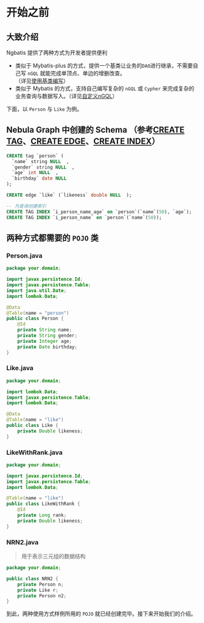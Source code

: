 # 开始之前
## 大致介绍
Ngbatis 提供了两种方式为开发者提供便利
- 类似于 Mybatis-plus 的方式，提供一个基类让业务的`DAO`进行继承，不需要自己写 `nGQL` 就能完成单顶点、单边的增删改查。  
（详见[使用基类编写](/dev-example/dao-basic)）
- 类似于 Mybatis 的方式，支持自己编写复杂的 `nGQL` 或 `Cypher` 来完成复杂的业务查询与数据写入。（详见[自定义nGQL](/dev-example/custom-crud)）
  


下面，以 `Person` 与 `Like` 为例。

## Nebula Graph 中创建的 Schema （参考[CREATE TAG](https://docs.nebula-graph.com.cn/3.1.0/3.ngql-guide/10.tag-statements/1.create-tag/)、[CREATE EDGE](https://docs.nebula-graph.com.cn/3.1.0/3.ngql-guide/11.edge-type-statements/1.create-edge/)、[CREATE INDEX](https://docs.nebula-graph.com.cn/3.1.0/3.ngql-guide/14.native-index-statements/1.create-native-index/)）

```sql
CREATE tag `person` (
  `name` string NULL  , 
  `gender` string NULL  , 
  `age` int NULL  , 
  `birthday` date NULL  
);
```

```sql
CREATE edge `like` (`likeness` double NULL  );
```

```sql
-- 为查询创建索引
CREATE TAG INDEX `i_person_name_age` on `person`(`name`(50), `age`);
CREATE TAG INDEX `i_person_name` on `person`(`name`(50));
```

## 两种方式都需要的 `POJO` 类
### Person.java
```java
package your.domain;

import javax.persistence.Id;
import javax.persistence.Table;
import java.util.Date;
import lombok.Data;

@Data
@Table(name = "person")
public class Person {
    @Id
    private String name;
    private String gender;
    private Integer age;
    private Date birthday;
}
```

### Like.java
```java
package your.domain;

import lombok.Data;
import javax.persistence.Table;
import lombok.Data;

@Data
@Table(name = "like")
public class Like {
    private Double likeness;
}
```

### LikeWithRank.java
```java
package your.domain;

import javax.persistence.Id;
import javax.persistence.Table;
import lombok.Data;

@Table(name = "like")
public class LikeWithRank {
    @Id
    private Long rank;
    private Double likeness;
}
```

### NRN2.java
> 用于表示三元组的数据结构
```java
package your.domain;

public class NRN2 {
    private Person n;
    private Like r;
    private Person n2;
}
```

到此，两种使用方式样例所用的 `POJO` 就已经创建完毕。接下来开始我们的介绍。